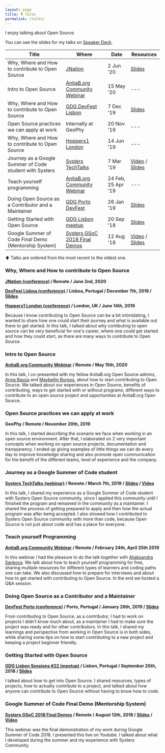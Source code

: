 ```yaml
---
layout: page
title: 🎙 Talks
permalink: /talks/
---
```


I enjoy talking about Open Source.

You can see the slides for my talks on [Speaker Deck](https://speakerdeck.com/isabelcmdcosta).

| Title | Where | Date | Resources |
|-------|-------|------|-------|
| Why, Where and How to contribute to Open Source | [JNation](https://2020.jnation.pt/) | 2 Jun '20 | [Slides](https://speakerdeck.com/isabelcmdcosta/why-where-and-how-to-contribute-to-open-source-at-jnation) |
| Intro to Open Source | [AnitaB.org Community Webinar](https://community.anitab.org/event/intro-to-open-source/) | 15 May '20 | --- |
| Why, Where and How to contribute to Open Source | [GDG DevFest Lisbon](https://devfest.gdglisbon.xyz/) | 7 Dec '19 | [Slides](https://speakerdeck.com/isabelcmdcosta/why-where-and-how-to-contribute-to-open-source) |
| Open Source practices we can apply at work | Internally at GeoPhy | 20 Nov '19 | --- |
| Why, Where and How to contribute to Open Source | [Hopperx1 London](https://community.anitab.org/event/hopperx1-london/) | 14 Jun '19 | --- |
| Journey as a Google Summer of Code student with Systers | [Systers TechTalks](http://www.cvent.com/events/systers-techtalks-journey-as-a-google-summer-of-code-student/event-summary-87be2bd07b694fc6ac41a63045b297b6.aspx) | 7 Mar '19 | [Video](https://www.youtube.com/watch?v=eL_dy64I13E) / [Slides](https://speakerdeck.com/isabelcmdcosta/journey-as-a-google-summer-of-code-student-with-systers) |
| Teach yourself programming | [AnitaB.org Community Webinar](https://community.anitab.org/event/anitab-org-community-webinar-teach-yourself-programming/) | 24 Feb, 25 Apr '19 | --- |
| Doing Open Source as a Contributor and a Maintainer | [GDG Porto DevFest](https://devfest.gdgporto.xyz/) | 26 Jan '19 | [Slides](https://speakerdeck.com/isabelcmdcosta/doing-open-source-as-a-contributor-and-maintainer) |
| Getting Started with Open Source | [GDG Lisbon meetup](https://www.meetup.com/gdglisbon/events/254345727/) | 20 Sep '18 | [Slides](https://speakerdeck.com/isabelcmdcosta/getting-started-with-open-source) |
| Google Summer of Code Final Demo (Mentorship System) | [Systers GSoC 2018 Final Demos](https://www.youtube.com/playlist?list=PLhVJyXjT75i_T-F70O0DGfz_Fu9aBpnI6) | 12 Aug '18 | [Video](https://www.youtube.com/watch?v=xRZrdR47R-w) / [Slides](https://speakerdeck.com/isabelcmdcosta/mentorship-system-gsoc-2018) |

⬆️ Talks are ordered from the most recent to the oldest one.

### Why, Where and How to contribute to Open Source 

**[JNation (conference)](https://2020.jnation.pt/) / Remote / June 2nd, 2020**

**[DevFest Lisboa (conference)](https://devfest.gdglisbon.xyz/) / Lisboa, Portugal / December 7th, 2019 / [Slides](https://speakerdeck.com/isabelcmdcosta/why-where-and-how-to-contribute-to-open-source)**

**[Hopperx1 London (conference)](https://community.anitab.org/event/hopperx1-london/) / London, UK / June 14th, 2019**

Because I know contributing to Open Source can be a bit intimidating, I wanted to share how one could start their journey and what is available out there to get started. In this talk, I talked about why contibuting to open source can be very beneficial for one's career, where one could get started and how they could start, as there are many ways to contribute to Open Source.

### Intro to Open Source
**[AnitaB.org Community Webinar](https://community.anitab.org/event/intro-to-open-source/) / Remote / May 15th, 2020**

In this talk, I co-presented with my fellow AnitaB.org Open Source admins, [Anna Bauza](https://www.linkedin.com/in/anna-bauza/) and [Maybellin Burgos](https://www.linkedin.com/in/maysburgos/), about how to start contributing to Open Source. We talked about our experiences in Open Source, benefits of contributing, ways to get started with or without programs, different ways to contribute to an open source project and opportunities at AnitaB.org Open Source.

### Open Source practices we can apply at work 
**GeoPhy / Remote / November 20th, 2019**

In this talk, I started describing the scenario we face when working in an open source environment. After that, I  elaborated on 2 very important concepts when working on open source projects, documentation and transparency. I ended up giving examples of little things we can do every day to improve knowledge sharing and also promote open communication for the benefit of the different teams, level of experience and the company.

### Journey as a Google Summer of Code student 
**[Systers TechTalks (webinar)](http://www.cvent.com/events/systers-techtalks-journey-as-a-google-summer-of-code-student/event-summary-87be2bd07b694fc6ac41a63045b297b6.aspx) / Remote / March 7th, 2019 / [Slides](https://speakerdeck.com/isabelcmdcosta/journey-as-a-google-summer-of-code-student-with-systers) / [Video](https://www.youtube.com/watch?v=eL_dy64I13E)**

In this talk, I shared my experience as a Google Summer of Code student with Systers Open Source community, since I applied this community until I finished the program and remained in the community as a maintainer. I shared the process of getting prepared to apply and then how the actual program was after being accepted. I also showed how I contributed to Systers Open Source community with more than code, because Open Source is not just about code and has a place for everyone.

### Teach yourself Programming
**[AnitaB.org Community Webinar](https://community.anitab.org/event/anitab-org-community-webinar-teach-yourself-programming/) / Remote / February 24th, April 25th 2019**

In this webinar I had the pleasure to do the talk together with [Aliaksandra Sankova](https://www.linkedin.com/in/alsank). We talk about how to teach yourself programming for free, sharing multiple resources for different types of learners and coding paths one can take. We also discussed how to prepare for interviews and about how to get started with contributing to Open Source. In the end we hosted a Q&A session.

### Doing Open Source as a Contributor and a Maintainer
**[DevFest Porto (conference)](http://devfest.gdgporto.xyz) / Porto, Portugal / January 26th, 2019 / [Slides](https://speakerdeck.com/isabelcmdcosta/doing-open-source-as-a-contributor-and-maintainer)**

From contributing to Open Source, as a contributor, I had to work on projects I didn’t know much about, as a maintainer I had to make sure the project was ready and for other contributors. In this talk, I shared my learnings and perspective from working in Open Source is in both sides, while sharing some tips on how to start contributing to a new project and keeping a project beginner friendly.

### Getting Started with Open Source
**[GDG Lisbon Sessions #22 (meetup)](https://www.meetup.com/pt-BR/gdglisbon/events/254345727/) / Lisbon, Portugal / September 20th, 2018 / [Slides](https://speakerdeck.com/isabelcmdcosta/getting-started-with-open-source)**

I talked about how to get into Open Source. I shared resources, types of projects, how to actually contribute to a project, and talked about how anyone can contribute to Open Source without having to know how to code.

### Google Summer of Code Final Demo (Mentorship System)
**[Systers GSoC 2018 Final Demos](https://www.youtube.com/playlist?list=PLhVJyXjT75i_T-F70O0DGfz_Fu9aBpnI6) / Remote / August 12th, 2018 / [Slides](https://speakerdeck.com/isabelcmdcosta/mentorship-system-gsoc-2018) / [Video](https://www.youtube.com/watch?v=xRZrdR47R-w)**

This webinar was the final demonstration of my work during Google Summer of Code 2018. I presented this live on Youtube. I talked about what I developed during the summer and my experience with Systers Community.
